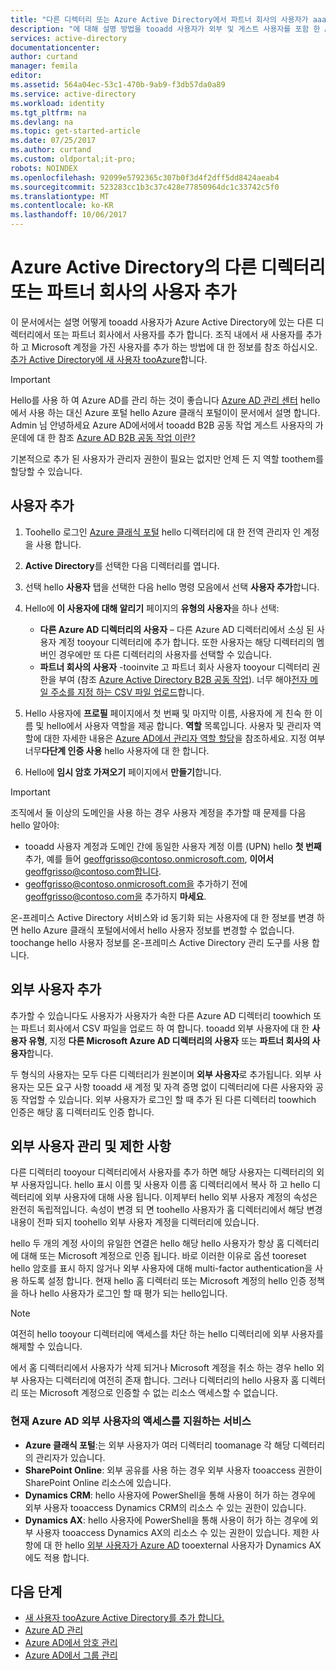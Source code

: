 ```yaml
---
title: "다른 디렉터리 또는 Azure Active Directory에서 파트너 회사의 사용자가 aaaAdd | Microsoft Docs"
description: "에 대해 설명 방법을 tooadd 사용자가 외부 및 게스트 사용자를 포함 한 Azure Active Directory에서 사용자 정보를 변경 합니다."
services: active-directory
documentationcenter: 
author: curtand
manager: femila
editor: 
ms.assetid: 564a04ec-53c1-470b-9ab9-f3db57da0a89
ms.service: active-directory
ms.workload: identity
ms.tgt_pltfrm: na
ms.devlang: na
ms.topic: get-started-article
ms.date: 07/25/2017
ms.author: curtand
ms.custom: oldportal;it-pro;
robots: NOINDEX
ms.openlocfilehash: 92099e5792365c307b0f3d4f2dff5dd8424aeab4
ms.sourcegitcommit: 523283cc1b3c37c428e77850964dc1c33742c5f0
ms.translationtype: MT
ms.contentlocale: ko-KR
ms.lasthandoff: 10/06/2017
---
```

# <a name="add-users-from-other-directories-or-partner-companies-in-azure-active-directory"></a>Azure Active Directory의 다른 디렉터리 또는 파트너 회사의 사용자 추가

이 문서에서는 설명 어떻게 tooadd 사용자가 Azure Active Directory에 있는 다른 디렉터리에서 또는 파트너 회사에서 사용자를 추가 합니다. 조직 내에서 새 사용자를 추가 하 고 Microsoft 계정을 가진 사용자를 추가 하는 방법에 대 한 정보를 참조 하십시오. [추가 Active Directory에 새 사용자 tooAzure](active-directory-create-users.md)합니다. 

> [!IMPORTANT]
> Hello를 사용 하 여 Azure AD를 관리 하는 것이 좋습니다 [Azure AD 관리 센터](https://aad.portal.azure.com) hello에서 사용 하는 대신 Azure 포털 hello Azure 클래식 포털이이 문서에서 설명 합니다. Admin 님 안녕하세요 Azure AD에서에서 tooadd B2B 공동 작업 게스트 사용자의 가운데에 대 한 참조 [Azure AD B2B 공동 작업 이란?](active-directory-b2b-what-is-azure-ad-b2b.md)

기본적으로 추가 된 사용자가 관리자 권한이 필요는 없지만 언제 든 지 역할 toothem를 할당할 수 있습니다.

## <a name="add-a-user"></a>사용자 추가
1. Toohello 로그인 [Azure 클래식 포털](https://manage.windowsazure.com) hello 디렉터리에 대 한 전역 관리자 인 계정을 사용 합니다.
2. **Active Directory**를 선택한 다음 디렉터리를 엽니다.
3. 선택 hello **사용자** 탭을 선택한 다음 hello 명령 모음에서 선택 **사용자 추가**합니다.
4. Hello에 **이 사용자에 대해 알리기** 페이지의 **유형의 사용자**을 하나 선택:

   * **다른 Azure AD 디렉터리의 사용자** – 다른 Azure AD 디렉터리에서 소싱 된 사용자 계정 tooyour 디렉터리에 추가 합니다. 또한 사용자는 해당 디렉터리의 멤버인 경우에만 또 다른 디렉터리의 사용자를 선택할 수 있습니다.
   * **파트너 회사의 사용자** -tooinvite 고 파트너 회사 사용자 tooyour 디렉터리 권한을 부여 (참조 [Azure Active Directory B2B 공동 작업](active-directory-b2b-what-is-azure-ad-b2b.md)). 너무 해야[전자 메일 주소를 지정 하는 CSV 파일 업로드](active-directory-b2b-references-csv-file-format.md)합니다.
5. Hello 사용자에 **프로필** 페이지에서 첫 번째 및 마지막 이름, 사용자에 게 친숙 한 이름 및 hello에서 사용자 역할을 제공 합니다. **역할** 목록입니다. 사용자 및 관리자 역할에 대한 자세한 내용은 [Azure AD에서 관리자 역할 할당](active-directory-assign-admin-roles.md)을 참조하세요. 지정 여부 너무**다단계 인증 사용** hello 사용자에 대 한 합니다.
6. Hello에 **임시 암호 가져오기** 페이지에서 **만들기**합니다.

> [!IMPORTANT]
> 조직에서 둘 이상의 도메인을 사용 하는 경우 사용자 계정을 추가할 때 문제를 다음 hello 알아야:
>
> * tooadd 사용자 계정과 도메인 간에 동일한 사용자 계정 이름 (UPN) hello **첫 번째** 추가, 예를 들어 geoffgrisso@contoso.onmicrosoft.com, **이어서** geoffgrisso@contoso.com합니다.
> * geoffgrisso@contoso.onmicrosoft.com을 추가하기 전에 geoffgrisso@contoso.com을 추가하지 **마세요**.
>

온-프레미스 Active Directory 서비스와 id 동기화 되는 사용자에 대 한 정보를 변경 하면 hello Azure 클래식 포털에서에서 hello 사용자 정보를 변경할 수 없습니다. toochange hello 사용자 정보를 온-프레미스 Active Directory 관리 도구를 사용 합니다.

## <a name="add-external-users"></a>외부 사용자 추가
추가할 수 있습니다도 사용자가 사용자가 속한 다른 Azure AD 디렉터리 toowhich 또는 파트너 회사에서 CSV 파일을 업로드 하 여 합니다. tooadd 외부 사용자에 대 한 **사용자 유형**, 지정 **다른 Microsoft Azure AD 디렉터리의 사용자** 또는 **파트너 회사의 사용자**합니다.

두 형식의 사용자는 모두 다른 디렉터리가 원본이며 **외부 사용자**로 추가됩니다. 외부 사용자는 모든 요구 사항 tooadd 새 계정 및 자격 증명 없이 디렉터리에 다른 사용자와 공동 작업할 수 있습니다. 외부 사용자가 로그인 할 때 추가 된 다른 디렉터리 toowhich 인증은 해당 홈 디렉터리도 인증 합니다.

## <a name="external-user-management-and-limitations"></a>외부 사용자 관리 및 제한 사항
다른 디렉터리 tooyour 디렉터리에서 사용자를 추가 하면 해당 사용자는 디렉터리의 외부 사용자입니다. hello 표시 이름 및 사용자 이름 홈 디렉터리에서 복사 하 고 hello 디렉터리에 외부 사용자에 대해 사용 됩니다. 이제부터 hello 외부 사용자 계정의 속성은 완전히 독립적입니다. 속성이 변경 되 면 toohello 사용자가 홈 디렉터리에서 해당 변경 내용이 전파 되지 toohello 외부 사용자 계정을 디렉터리에 있습니다.

hello 두 개의 계정 사이의 유일한 연결은 hello 해당 hello 사용자가 항상 홈 디렉터리에 대해 또는 Microsoft 계정으로 인증 됩니다. 바로 이러한 이유로 옵션 tooreset hello 암호를 표시 하지 않거나 외부 사용자에 대해 multi-factor authentication을 사용 하도록 설정 합니다. 현재 hello 홈 디렉터리 또는 Microsoft 계정의 hello 인증 정책을 하나 hello 사용자가 로그인 할 때 평가 되는 hello입니다.

> [!NOTE]
> 여전히 hello tooyour 디렉터리에 액세스를 차단 하는 hello 디렉터리에 외부 사용자를 해제할 수 있습니다.
>
>

에서 홈 디렉터리에서 사용자가 삭제 되거나 Microsoft 계정을 취소 하는 경우 hello 외부 사용자는 디렉터리에 여전히 존재 합니다. 그러나 디렉터리의 hello 사용자 홈 디렉터리 또는 Microsoft 계정으로 인증할 수 없는 리소스 액세스할 수 없습니다.

### <a name="services-that-currently-support-access-by-azure-ad-external-users"></a>현재 Azure AD 외부 사용자의 액세스를 지원하는 서비스
* **Azure 클래식 포털**:는 외부 사용자가 여러 디렉터리 toomanage 각 해당 디렉터리의 관리자가 있습니다.
* **SharePoint Online**: 외부 공유를 사용 하는 경우 외부 사용자 tooaccess 권한이 SharePoint Online 리소스에 있습니다.
* **Dynamics CRM**: hello 사용자에 PowerShell을 통해 사용이 허가 하는 경우에 외부 사용자 tooaccess Dynamics CRM의 리소스 수 있는 권한이 있습니다.
* **Dynamics AX**: hello 사용자에 PowerShell을 통해 사용이 허가 하는 경우에 외부 사용자 tooaccess Dynamics AX의 리소스 수 있는 권한이 있습니다. 제한 사항에 대 한 hello [외부 사용자가 Azure AD](#known-limitations-of-azure-ad-external-users) tooexternal 사용자가 Dynamics AX에도 적용 합니다.

## <a name="next-steps"></a>다음 단계
* [새 사용자 tooAzure Active Directory를 추가 합니다.](active-directory-create-users.md)
* [Azure AD 관리](active-directory-administer.md)
* [Azure AD에서 암호 관리](active-directory-manage-passwords.md)
* [Azure AD에서 그룹 관리](active-directory-manage-groups.md)

